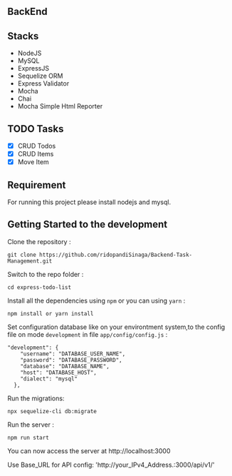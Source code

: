 ## BackEnd

## Stacks

- NodeJS
- MySQL
- ExpressJS
- Sequelize ORM
- Express Validator
- Mocha
- Chai
- Mocha Simple Html Reporter

## TODO Tasks

- [x] CRUD Todos
- [x] CRUD Items
- [x] Move Item

## Requirement

For running this project please install nodejs and mysql.

## Getting Started to the development

Clone the repository :

```
git clone https://github.com/ridopandiSinaga/Backend-Task-Management.git
```

Switch to the repo folder :

```
cd express-todo-list
```

Install all the dependencies using `npm` or you can using `yarn` :

```
npm install or yarn install
```

Set configuration database like on your environtment system,to the config file on mode `development` in file `app/config/config.js` :

```
"development": {
    "username": "DATABASE_USER_NAME",
    "password": "DATABASE_PASSWORD",
    "database": "DATABASE_NAME",
    "host": "DATABASE_HOST",
    "dialect": "mysql"
  },
```

Run the migrations:

```
npx sequelize-cli db:migrate
```

Run the server :

```
npm run start
```

You can now access the server at http://localhost:3000

Use Base_URL for API config: 'http://your_IPv4_Address.:3000/api/v1/'